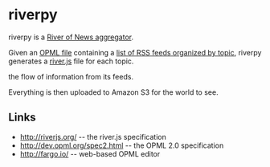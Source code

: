 riverpy
=======

riverpy is a [River of News aggregator][river-of-news].

[river-of-news]: <http://threads2.scripting.com/2013/april/anotherPitchForRiverOfNews>

Given an [OPML file][opml] containing a
[list of RSS feeds organized by topic][river-opml], riverpy generates
a [river.js][] file for each topic.

[opml]: <http://dev.opml.org/spec2.html>
[river-opml]: <http://opml.davising.com/rss.opml>
[river.js]: <http://riverjs.org/>

 the flow of information from its feeds.

Everything is then uploaded to Amazon S3 for the world to see.

Links
-----

  * http://riverjs.org/ -- the river.js specification
  * http://dev.opml.org/spec2.html -- the OPML 2.0 specification
  * http://fargo.io/ -- web-based OPML editor
